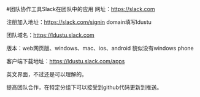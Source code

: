#团队协作工具Slack在团队中的应用
网址：https://slack.com

注册加入地址：https://slack.com/signin   domain填写ldustu

团队域名：https://ldustu.slack.com

版本：web网页版、windows、mac、ios、android 貌似没有windows phone

客户端下载地址：https://ldustu.slack.com/apps

英文界面，不过还是可以理解的。

提高团队合作，在特定分组下可以接受到github代码更新到推送。
